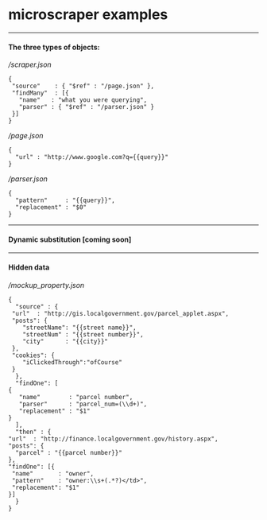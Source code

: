 # microscraper examples

---

#### The three types of objects:

*/scraper.json*

    {
     "source"    : { "$ref" : "/page.json" },
     "findMany"  : [{
       "name"   : "what you were querying",
       "parser" : { "$ref" : "/parser.json" }
     }]
    }

*/page.json*

    {
      "url" : "http://www.google.com?q={{query}}"
    }

*/parser.json*

    {
      "pattern"     : "{{query}}",
      "replacement" : "$0"
    }

---

#### Dynamic substitution [coming soon]

---

#### Hidden data

*/mockup_property.json*

    {
      "source" : {
	 "url"  : "http://gis.localgovernment.gov/parcel_applet.aspx",
	 "posts": {
	    "streetName": "{{street name}}",
	    "streetNum" : "{{street number}}",
	    "city"      : "{{city}}"
	 },
	 "cookies": {
	    "iClickedThrough":"ofCourse"
	 }
      },
      "findOne": [
	{
	   "name"        : "parcel number",
	   "parser"      : "parcel_num=(\\d+)",
	   "replacement" : "$1"
	}
      ],
      "then" : {
	"url"  : "http://finance.localgovernment.gov/history.aspx",
	"posts": {
	  "parcel" : "{{parcel number}}"
	},
	"findOne": [{
	 "name"       : "owner",
	 "pattern"    : "owner:\\s+(.*?)</td>",
	 "replacement": "$1"
	}]
      }
    }
